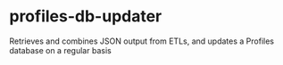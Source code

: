 # profiles-db-updater
Retrieves and combines JSON output from ETLs, and updates a Profiles database on a regular basis
